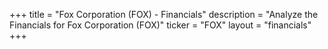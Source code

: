 +++
title = "Fox Corporation (FOX) - Financials"
description = "Analyze the Financials for Fox Corporation (FOX)"
ticker = "FOX"
layout = "financials"
+++

